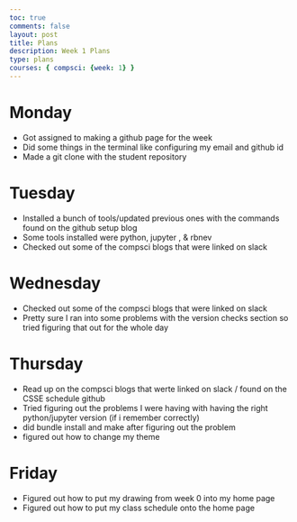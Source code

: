 ```yaml
---
toc: true
comments: false
layout: post
title: Plans
description: Week 1 Plans
type: plans
courses: { compsci: {week: 1} }
---
```


# Monday 

- Got assigned to making a github page for the week 
- Did some things in the terminal like configuring my email and github id 
- Made a git clone with the student repository

# Tuesday 

- Installed a bunch of tools/updated previous ones with the commands found on the github setup blog 
- Some tools installed were python, jupyter , & rbnev
- Checked out some of the compsci blogs that were linked on slack 

# Wednesday 

- Checked out some of the compsci blogs that were linked on slack 
- Pretty sure I ran into some problems with the version checks section so tried figuring that out for the whole day

# Thursday 

- Read up on the compsci blogs that werte linked on slack / found on the CSSE schedule github 
-  Tried figuring out the problems I were having with having the right python/jupyter version (if i remember correctly)
- did bundle install and make after figuring out the problem 
- figured out how to change my theme

# Friday 

- Figured out how to put my drawing from week 0 into my home page 
- Figured out how to put my class schedule onto the home page 
